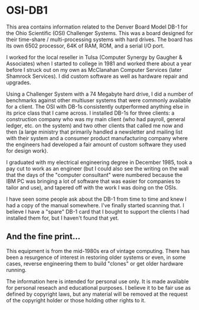# OSI-DB1
This area contains information related to the Denver Board Model DB-1 for the Ohio Scientific (OSI) Challenger Systems. This was a board designed for their time-share / multi-processing systems with hard drives. The board has its own 6502 processor, 64K of RAM, ROM, and a serial I/O port.

I worked for the local reseller in Tulsa (Computer Synergy by Gaugher & Associates) when I started to college in 1981 and worked there about a year before I struck out on my own as McClanahan Computer Services (later Shamrock Services). I did custom software as well as hardware repair and upgrades.

Using a Challenger System with a 74 Megabyte hard drive, I did a number of benchmarks against other multiuser systems that were commonly available for a client. The OSI with DB-1s consistently outperformed anything else in its price class that I came across. I installed DB-1s for three clients: a construction company who was my main client (who had payroll, general ledger, etc. on the system) and two other clients that called me now and then (a large ministry that primarily handled a newsletter and mailing list with their system and a consumer product manufacturing company where the engineers had developed a fair amount of custom software they used for design work).

I graduated with my electrical engineering degree in December 1985, took a pay cut to work as an engineer (but I could also see the writing on the wall that the days of the "computer consultant" were numbered because the IBM PC was bringing a lot of software that was easier for companies to tailor and use), and tapered off with the work I was doing on the OSIs.

I have seen some people ask about the DB-1 from time to time and knew I had a copy of the manual somewhere. I've finally started scanning that. I believe I have a "spare" DB-1 card that I bought to support the clients I had installed them for, but I haven't found that yet.

## And the fine print...
This equipment is from the mid-1980s era of vintage computing. There has been a resurgence of interest in restoring older systems or even, in some cases, reverse engineering them to build "clones" or get older hardware running.

The information here is intended for personal use only. It is made available for personal reseach and educational purposes. I believe it to be fair use as defined by copyright laws, but any material will be removed at the request of the copyright holder or those holding other rights to it.

